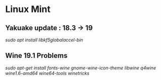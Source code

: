 # Linux Mint

## Yakuake update : 18.3 -> 19

*sudo apt install libkf5globalaccel-bin*


## Wine 19.1 Problems

*sudo apt-get install fonts-wine gnome-wine-icon-theme libwine q4wine  wine1.6-amd64 wine64-tools winetricks*
